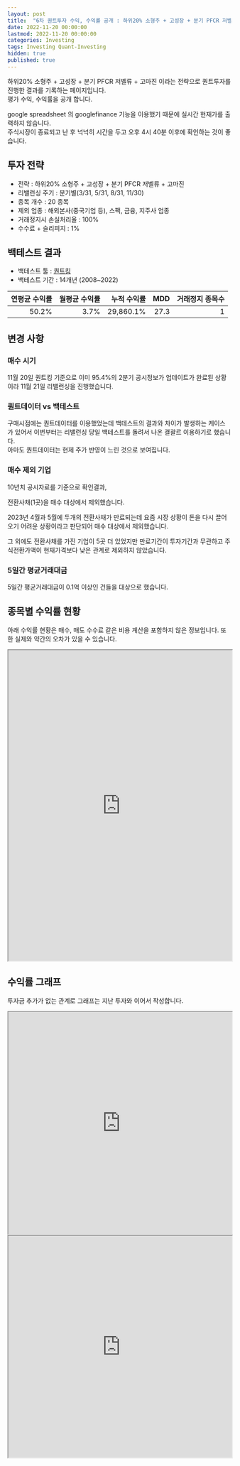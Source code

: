 ```yaml
---
layout: post
title:  "6차 퀀트투자 수익, 수익률 공개 : 하위20% 소형주 + 고성장 + 분기 PFCR 저벨류 + 고마진"
date: 2022-11-20 00:00:00
lastmod: 2022-11-20 00:00:00
categories: Investing
tags: Investing Quant-Investing
hidden: true
published: true
---
```


하위20% 소형주 + 고성장 + 분기 PFCR 저벨류 + 고마진 이라는 전략으로 퀀트투자를 진행한 결과를 기록하는 페이지입니다.  
평가 수익, 수익률을 공개 합니다.  

<!--more-->  

google spreadsheet 의 googlefinance 기능을 이용했기 때문에 실시간 현재가를 출력하지 않습니다.  
주식시장이 종료되고 난 후 넉넉히 시간을 두고 오후 4시 40분 이후에 확인하는 것이 좋습니다.  

## 투자 전략

  * 전략 : 하위20% 소형주 + 고성장 + 분기 PFCR 저벨류 + 고마진
  * 리밸런싱 주기 : 분기별(3/31, 5/31, 8/31, 11/30)
  * 종목 개수 : 20 종목
  * 제외 업종 : 해외본사(중국기업 등), 스팩, 금융, 지주사 업종
  * 거래정지시 손실처리율 : 100%
  * 수수료 + 슬리피지 : 1%

## 백테스트 결과 

  * 백테스트 툴 : [퀀트킹](http://www.quantking.co.kr)
  * 백테스트 기간 : 14개년 (2008~2022)

|연평균 수익률|월평균 수익률|누적 수익률|MDD|거래정지 종목수|
|---:|---:|---:|---:|---:|
|50.2%|3.7%|29,860.1%|27.3|1|


## 변경 사항 

### 매수 시기

11월 20일 퀀트킹 기준으로 이미 95.4%의 2분기 공시정보가 업데이트가 완료된 상황이라 11월 21일 리밸런싱을 진행했습니다.

### 퀀트데이터 vs 백테스트

구매시점에는 퀀트데이터를 이용했었는데 백테스트의 결과와 차이가 발생하는 케이스가 있어서 이번부터는 리밸런싱 당일 백테스트를 돌려서 나온 결괄르 이용하기로 했습니다.  
아마도 퀀트데이터는 현제 주가 반영이 느린 것으로 보여집니다.  

### 매수 제외 기업

10년치 공시자료를 기준으로 확인결과,  

전환사채(1곳)을 매수 대상에서 제외했습니다.   

2023년 4월과 5월에 두개의 전환사채가 만료되는데 요즘 시장 상황이 돈을 다시 끌어오기 어려운 상황이라고 판단되어 매수 대상에서 제외했습니다.  

그 외에도 전환사채를 가진 기업이 5곳 더 있었지만 만료기간이 투자기간과 무관하고 주식전환가액이 현재가격보다 낮은 관계로 제외하지 않았습니다.  

### 5일간 평균거래대금

5일간 평균거래대금이 0.1억 이상인 건들을 대상으로 했습니다.  

## 종목별 수익률 현황

아래 수익률 현황은 매수, 매도 수수료 같은 비용 계산을 포함하지 않은 정보입니다. 또한 실제와 약간의 오차가 있을 수 있습니다.  

<iframe src="https://docs.google.com/spreadsheets/d/e/2PACX-1vRHclJcL_QjTWm0g7gGzg-zn501Naf9ooeW5baGNkW86TSpbHulGFBWhZr77I9qk_HN7apM5oJSyUOg/pubhtml?gid=1967941242&amp;single=true&amp;widget=true&amp;headers=false" style="width:100%;min-height:700px;max-height:2200px;"></iframe>
<!--ads-->  

## 수익률 그래프 

투자금 추가가 없는 관계로 그래프는 지난 투자와 이어서 작성합니다.  

<iframe src="https://docs.google.com/spreadsheets/d/e/2PACX-1vRHclJcL_QjTWm0g7gGzg-zn501Naf9ooeW5baGNkW86TSpbHulGFBWhZr77I9qk_HN7apM5oJSyUOg/pubhtml?gid=1631942239&single=true" style="width:100%;min-height:500px;max-height:2200px;"></iframe>  


<iframe src="https://docs.google.com/spreadsheets/d/e/2PACX-1vRHclJcL_QjTWm0g7gGzg-zn501Naf9ooeW5baGNkW86TSpbHulGFBWhZr77I9qk_HN7apM5oJSyUOg/pubhtml?gid=1057887183&single=true" style="width:100%;min-height:500px;max-height:5000px;"></iframe>  



